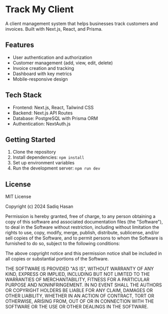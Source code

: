 # Track My Client

A client management system that helps businesses track customers and invoices. Built with Next.js, React, and Prisma.

## Features

- User authentication and authorization
- Customer management (add, view, edit, delete)
- Invoice creation and tracking
- Dashboard with key metrics
- Mobile-responsive design

## Tech Stack

- Frontend: Next.js, React, Tailwind CSS
- Backend: Next.js API Routes
- Database: PostgreSQL with Prisma ORM
- Authentication: NextAuth.js

## Getting Started

1. Clone the repository
2. Install dependencies: `npm install`
3. Set up environment variables
4. Run the development server: `npm run dev`

## License

MIT License

Copyright (c) 2024 Sadiq Hasan

Permission is hereby granted, free of charge, to any person obtaining a copy
of this software and associated documentation files (the "Software"), to deal
in the Software without restriction, including without limitation the rights
to use, copy, modify, merge, publish, distribute, sublicense, and/or sell
copies of the Software, and to permit persons to whom the Software is
furnished to do so, subject to the following conditions:

The above copyright notice and this permission notice shall be included in all
copies or substantial portions of the Software.

THE SOFTWARE IS PROVIDED "AS IS", WITHOUT WARRANTY OF ANY KIND, EXPRESS OR
IMPLIED, INCLUDING BUT NOT LIMITED TO THE WARRANTIES OF MERCHANTABILITY,
FITNESS FOR A PARTICULAR PURPOSE AND NONINFRINGEMENT. IN NO EVENT SHALL THE
AUTHORS OR COPYRIGHT HOLDERS BE LIABLE FOR ANY CLAIM, DAMAGES OR OTHER
LIABILITY, WHETHER IN AN ACTION OF CONTRACT, TORT OR OTHERWISE, ARISING FROM,
OUT OF OR IN CONNECTION WITH THE SOFTWARE OR THE USE OR OTHER DEALINGS IN THE
SOFTWARE.
